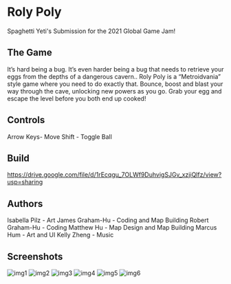 # Roly Poly
Spaghetti Yeti's Submission for the 2021 Global Game Jam!


## The Game

It’s hard being a bug. It’s even harder being a bug that needs to retrieve your eggs from the depths of a dangerous cavern.. Roly Poly is a “Metroidvania” style game where you need to do exactly that. Bounce, boost and blast your way through the cave, unlocking new powers as you go. Grab your egg and escape the level before you both end up cooked!


## Controls

Arrow Keys- Move
Shift - Toggle Ball


## Build
https://drive.google.com/file/d/1rEcqgu_7OLWf9DuhvigSJGv_xzjiQlfz/view?usp=sharing

## Authors

Isabella Pilz - Art 
James Graham-Hu - Coding and Map Building
Robert Graham-Hu - Coding
Matthew Hu - Map Design and Map Building
Marcus Hum - Art and UI
Kelly Zheng - Music


## Screenshots

![img1](https://github.com/johnnybib/roly-poly/blob/main/Screenshots/gameplay1.PNG)
![img2](https://github.com/johnnybib/roly-poly/blob/main/Screenshots/gameplay2.PNG)
![img3](https://github.com/johnnybib/roly-poly/blob/main/Screenshots/gameplay3.PNG)
![img4](https://github.com/johnnybib/roly-poly/blob/main/Screenshots/gameplay4.PNG)
![img5](https://github.com/johnnybib/roly-poly/blob/main/Screenshots/gameplay5.PNG)
![img6](https://github.com/johnnybib/roly-poly/blob/main/Screenshots/gameplay6.PNG)
